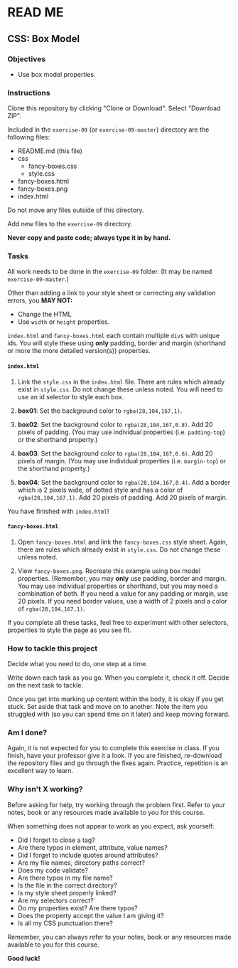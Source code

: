 # READ ME

## CSS: Box Model


### Objectives

- Use box model properties.


### Instructions

Clone this repository by clicking "Clone or Download". Select "Download ZIP".

Included in the `exercise-09` (or `exercise-09-master`) directory are the following files:

- README.md (this file)
- css
  - fancy-boxes.css
  - style.css
- fancy-boxes.html
- fancy-boxes.png
- index.html

Do not move any files outside of this directory.

Add new files to the `exercise-09` directory.

**Never copy and paste code; always type it in by hand.**


### Tasks

All work needs to be done in the `exercise-09` folder. (It may be named `exercise-09-master`.)

Other than adding a link to your style sheet or correcting any validation errors, you **MAY NOT:**

- Change the HTML
- Use `width` or `height` properties.

`index.html` and `fancy-boxes.html` each contain multiple `div`s with unique ids. You will style these using **only** padding, border and margin (shorthand or more the more detailed version(s)) properties.


#### `index.html`

1. Link the `style.css` in the `index.html` file. There are rules which already exist in `style.css`. Do not change these unless noted. You will need to use an id selector to style each box.

2. **box01**: Set the background color to `rgba(28,104,167,1)`.

3. **box02**: Set the background color to `rgba(28,104,167,0.8)`. Add 20 pixels of padding. (You may use individual properties (i.e. `padding-top`) or the shorthand property.)

4. **box03**: Set the background color to `rgba(28,104,167,0.6)`. Add 20 pixels of margin. (You may use individual properties (i.e. `margin-top`) or the shorthand property.)

5. **box04**: Set the background color to `rgba(28,104,167,0.4)`. Add a border which is 2 pixels wide, of dotted style and has a color of `rgba(28,104,167,1)`. Add 20 pixels of padding. Add 20 pixels of margin.

You have finished with `index.html`!


#### `fancy-boxes.html`

1. Open `fancy-boxes.html` and link the `fancy-boxes.css` style sheet. Again, there are rules which already exist in `style.css`. Do not change these unless noted.

2. View `fancy-boxes.png`. Recreate this example using box model properties. (Remember, you may **only** use padding, border and margin. You may use individual properties or shorthand, but you may need a combination of both. If you need a value for any padding or margin, use 20 pixels. If you need border values, use a width of 2 pixels and a color of `rgba(28,104,167,1)`.

If you complete all these tasks, feel free to experiment with other selectors, properties to style the page as you see fit.


### How to tackle this project

Decide what you need to do, one step at a time.

Write down each task as you go. When you complete it, check it off. Decide on the next task to tackle.

Once you get into marking up content within the body, it is okay if you get stuck. Set aside that task and move on to another. Note the item you struggled with (so you can spend time on it later) and keep moving forward.

### Am I done?

Again, it is not expected for you to complete this exercise in class. If you finish, have your professor give it a look. If you are finished, re-download the repository files and go through the fixes again. Practice, repetition is an excellent way to learn.

### Why isn't X working?

Before asking for help, try working through the problem first. Refer to your notes, book or any resources made available to you for this course.

When something does not appear to work as you expect, ask yourself:

- Did I forget to close a tag?
- Are there typos in element, attribute, value names?
- Did I forget to include quotes around attributes?
- Are my file names, directory paths correct?
- Does my code validate?
- Are there typos in my file name?
- Is the file in the correct directory?
- Is my style sheet properly linked?
- Are my selectors correct?
- Do my properties exist? Are there typos?
- Does the property accept the value I am giving it?
- Is all my CSS punctuation there?

Remember, you can always refer to your notes, book or any resources made available to you for this course.

**Good luck!**
